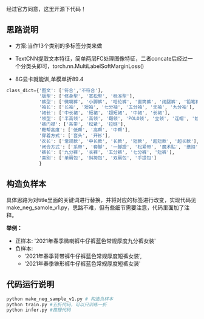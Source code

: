 经过官方同意，这里开源下代码！
## 思路说明
- 方案:当作13个类别的多标签分类来做

- TextCNN提取文本特征，简单两层FC处理图像特征，二者concate后经过一个分类头即可，torch.nn.MultiLabelSoftMarginLoss()

- 8G显卡就能训,单模单折89.4
```python
class_dict={'图文': ['符合','不符合'], 
            '版型': ['修身型', '宽松型', '标准型'], 
            '裤型': ['微喇裤', '小脚裤', '哈伦裤', '直筒裤', '阔腿裤', '铅笔裤', 'O型裤', '灯笼裤', '锥形裤', '喇叭裤', '工装裤', '背带裤', '紧身裤'],
            '袖长': ['长袖', '短袖', '七分袖', '五分袖', '无袖', '九分袖'], 
            '裙长': ['中长裙', '短裙', '超短裙', '中裙', '长裙'], 
            '领型': ['半高领', '高领', '翻领', 'POLO领', '立领', '连帽', '娃娃领', 'V领', '圆领', '西装领', '荷叶领', '围巾领', '棒球领', '方领', '可脱卸帽', '衬衫领', 'U型领', '堆堆领', '一字领', '亨利领', '斜领', '双层领'], 
            '裤门襟': ['系带', '松紧', '拉链'], 
            '鞋帮高度': ['低帮', '高帮', '中帮'], 
            '穿着方式': ['套头', '开衫'], 
            '衣长': ['常规款', '中长款', '长款', '短款', '超短款', '超长款'], 
            '闭合方式': ['系带', '套脚', '一脚蹬', '松紧带', '魔术贴', '搭扣', '套筒', '拉链'], 
            '裤长': ['九分裤', '长裤', '五分裤', '七分裤', '短裤'], 
            '类别': ['单肩包', '斜挎包', '双肩包', '手提包']
            }
```
## 构造负样本
具体思路为对title里面的关键词进行替换，并将对应的标签进行改变，实现代码见make_neg_samole_v1.py，思路不难，但有些细节需要注意，代码里面加了注释。

**举例：**
- 正样本:
'2021年春季微喇裤牛仔裤蓝色常规厚度九分裤女装'
- 负样本:
    - '2021年春季背带裤牛仔裤蓝色常规厚度短裤女装', 
    - '2021年春季锥形裤牛仔裤蓝色常规厚度短裤女装'
## 代码运行说明

```bash
python make_neg_sample_v1.py # 构造负样本
python train.py #五折代码，可以只训练一折
python infer.py #推理代码
```


